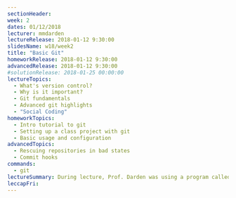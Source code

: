 ```yaml
---
sectionHeader:
week: 2
dates: 01/12/2018
lecturer: mmdarden
lectureRelease: 2018-01-12 9:30:00
slidesName: w18/week2
title: "Basic Git"
homeworkRelease: 2018-01-12 9:30:00
advancedRelease: 2018-01-12 9:30:00
#solutionRelease: 2018-01-25 00:00:00
lectureTopics:
  - What's version control?
  - Why is it important?
  - Git fundamentals
  - Advanced git highlights
  - "Social Coding"
homeworkTopics:
  - Intro tutorial to git
  - Setting up a class project with git
  - Basic usage and configuration
advancedTopics:
  - Rescuing repositories in bad states
  - Commit hooks
commands:
  - git
lectureSummary: During lecture, Prof. Darden was using a program called `git-bash-prompt`. [Here's a link to download and install it if you're interested](https://github.com/magicmonty/bash-git-prompt). Install via `git clone` or `homebrew` (MacOS)
leccapFri:
---
```

